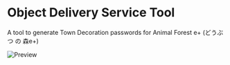 # Object Delivery Service Tool
A tool to generate Town Decoration passwords for Animal Forest e+ (どうぶつ の 森e+)

![Preview](https://puu.sh/AssK2/2c24374a52.png)
